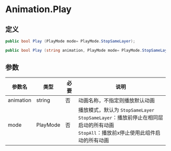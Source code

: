 # Animation.Play

## 定义

```csharp
public bool Play (PlayMode mode= PlayMode.StopSameLayer);
```

```csharp
public bool Play (string animation, PlayMode mode= PlayMode.StopSameLayer);
```

## 参数

| 参数名    | 类型     | 必要 | 说明                                                         |
| --------- | -------- | ---- | ------------------------------------------------------------ |
| animation | string   | 否   | 动画名称，不指定则播放默认动画                               |
| mode      | PlayMode | 否   | 播放模式，默认为 `StopSameLayer`<br>`StopSameLayer`：播放前停止在相同层启动的所有动画<br>`StopAll`：播放前x停止使用此组件启动的所有动画 |

